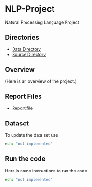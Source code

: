 # NLP-Project

Natural Processing Language Project

## Directories

- [Data Directory](data/README.md)
- [Source Directory](src/README.md)

## Overview

(Here is an overview of the project.)

## Report Files

- [Report file](P1_Report.pdf)

## Dataset

To update the data set use

```bash
echo "not implemented"
```

## Run the code

Here is some instructions to run the code

```bash
echo "not implemented"
```